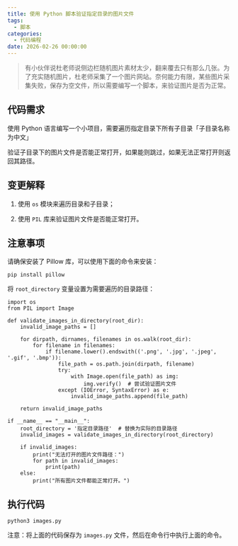```yaml
---
title: 使用 Python 脚本验证指定目录的图片文件
tags:
  - 脚本
categories:
  - 代码编程
date: 2026-02-26 00:00:00
---
```


> 有小伙伴说杜老师说侧边栏随机图片素材太少，翻来覆去只有那么几张。为了充实随机图片，杜老师采集了一个图片网站。奈何能力有限，某些图片采集失败，保存为空文件，所以需要编写一个脚本，来验证图片是否为正常。

<!-- more -->

## 代码需求

使用 Python 语言编写一个小项目，需要遍历指定目录下所有子目录「子目录名称为中文」

验证子目录下的图片文件是否能正常打开，如果能则跳过，如果无法正常打开则返回其路径。

## 变更解释

1. 使用 `os` 模块来遍历目录和子目录；

2. 使用 `PIL` 库来验证图片文件是否能正常打开。

## 注意事项

请确保安装了 Pillow 库，可以使用下面的命令来安装：

```
pip install pillow
``` 

将 `root_directory` 变量设置为需要遍历的目录路径：

```
import os
from PIL import Image

def validate_images_in_directory(root_dir):
    invalid_image_paths = []
    
    for dirpath, dirnames, filenames in os.walk(root_dir):
        for filename in filenames:
            if filename.lower().endswith(('.png', '.jpg', '.jpeg', '.gif', '.bmp')):
                file_path = os.path.join(dirpath, filename)
                try:
                    with Image.open(file_path) as img:
                        img.verify()  # 尝试验证图片文件
                except (IOError, SyntaxError) as e:
                    invalid_image_paths.append(file_path)
    
    return invalid_image_paths

if __name__ == "__main__":
    root_directory = '指定目录路径'  # 替换为实际的目录路径
    invalid_images = validate_images_in_directory(root_directory)
    
    if invalid_images:
        print("无法打开的图片文件路径：")
        for path in invalid_images:
            print(path)
    else:
        print("所有图片文件都能正常打开。")
```

## 执行代码

```
python3 images.py
```

注意：将上面的代码保存为 `images.py` 文件，然后在命令行中执行上面的命令。